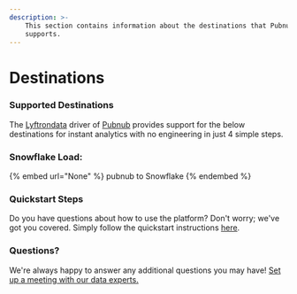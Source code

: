 ```yaml
---
description: >-
    This section contains information about the destinations that Pubnub
    supports.
---
```


# Destinations

### Supported Destinations

The [Lyftrondata](https://www.lyftrondata.com/) driver of [Pubnub](None) provides support for the below destinations for instant analytics with no engineering in just 4 simple steps.

### Snowflake Load:

{% embed url="None" %}
pubnub to Snowflake
{% endembed %}

### Quickstart Steps

Do you have questions about how to use the platform? Don't worry; we've got you covered. Simply follow the quickstart instructions [here](README.md).

### Questions? <a href="#questions" id="questions"></a>

We're always happy to answer any additional questions you may have! [Set up a meeting with our data experts.](https://www.lyftrondata.com/book-a-meeting/)
